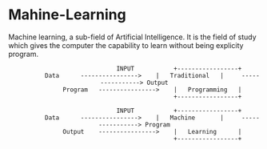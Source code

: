 # Mahine-Learning
<p>

Machine learning, a sub-field of Artificial Intelligence. It is the field of study which gives the computer the capability to learn without being explicity program.

<center>
                                             
                             INPUT           +-----------------+
              Data      ---------------->    |   Traditional   |     ----------------> Output
              Program   ---------------->    |   Programming   |
                                             +-----------------+
              
                             INPUT           +-----------------+
              Data      ---------------->    |   Machine       |     ----------------> Program
              Output    ---------------->    |   Learning      |
                                             +-----------------+
</center>

